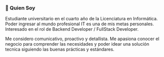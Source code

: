 ### 💬 Quien Soy

Estudiante universitario en el cuarto año de la Licenciatura en Informática. Poder ingresar al mundo profesional IT es una de mis metas personales. Interesado en el rol de Backend Developer / FullStack Developer.

Me considero comunicativo, proactivo y detallista. Me apasiona conocer el negocio para comprender las necesidades y poder idear una solución tecnica siguiendo las buenas prácticas y estándares.

<!--
**xlucasve/xlucasve** is a ✨ _special_ ✨ repository because its `README.md` (this file) appears on your GitHub profile.

Here are some ideas to get you started:

- 🔭 I’m currently working on ...
- 🌱 I’m currently learning ...
- 👯 I’m looking to collaborate on ...
- 🤔 I’m looking for help with ...
- 💬 Ask me about ...
- 📫 How to reach me: ...
- 😄 Pronouns: ...
- ⚡ Fun fact: ...
-->
